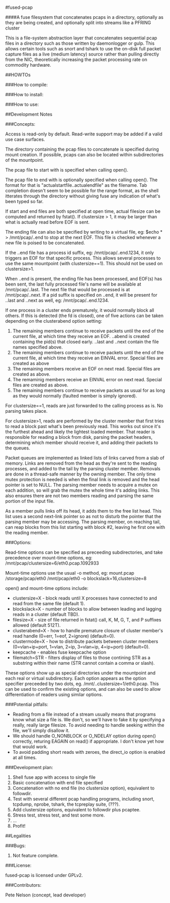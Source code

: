 #fused-pcap

####A fuse filesystem that concatenates pcaps in a directory, optionally as they are being created, and optionally split into streams like a PFRING cluster

This is a file-system abstraction layer that concatenates sequential pcap files in a directory such as those written by daemonlogger or gulp.  This allows certain tools such as snort and tshark to use the on-disk full packet capture files as a live (medium latency) source rather than pulling directly from the NIC, theoretically increasing the packet processing rate on commodity hardware.

##HOWTOs

###How to compile:

###How to install:

###How to use:

##Development Notes

###Concepts:

Access is read-only by default.  Read-write support may be added if a valid use case surfaces.

The directory containing the pcap files to concatenate is specified during mount creation.  If possible, pcaps can also be located within subdirectories of the mountpoint.

The pcap file to start with is specified when calling open().

The pcap file to end with is optionally specified when calling open().  The format for that is "actualstartfile..actualendfile" as the filename.  Tab completion doesn't seem to be possible for the range format, as the shell itterates through the directory without giving fuse any indication of what's been typed so far.

If start and end files are both specified at open time, actual filesize can be computed and returned by fstat().  If clustersize > 1, it may be larger than what is actually read before EOF is sent.

The ending file can also be specified by writing to a virtual file, eg: $echo \* > /mnt/pcap/..end to stop at the next EOF.  This file is checked whenever a new file is poised to be concatenated.

If the ..end file has a process id suffix, eg: /mnt/pcap/..end.1234, it only triggers an EOF for that specific process.  This allows several processes to use the same mountpoint (with clustersize==1).  This should not be used on clustersize>1.

When ..end is present, the ending file has been processed, and EOF(s) has been sent, the last fully processed file's name will be available at /mnt/pcap/..last.  The next file that would be processed is at /mnt/pcap/..next. If a pid suffix is specified on ..end, it will be present for ..last and ..next as well, eg: /mnt/pcap/..end.1234.

If one process in a cluster ends prematurely, it would normally block all others.  If this is detected (the fd is closed), one of five actions can be taken depending on the clusterabend option setting: 

1. The remaining members continue to receive packets until the end of the current file, at which time they receive an EOF.  ..abend is created containing the pid(s) that closed early.  ..last and ..next contain the file names specified above.
2. The remaining members continue to receive packets until the end of the current file, at which time they receive an EINVAL error.  Special files are created as above
3. The remaining members receive an EOF on next read.  Special files are created as above.
4. The remaminig members receive an EINVAL error on next read.  Special files are created as above.
5. The remaining members continue to receive packets as usual for as long as they would normally (faulted member is simply ignored).

For clustersize==1, reads are just forwarded to the calling process as is.  No parsing takes place.

For clustersize>1, reads are performed by the cluster member that first tries to read a block past what's been previously read.  This works out since it's the furthest ahead and likely the lightest loaded member.  That reader is responsible for reading a block from disk, parsing the packet headers, determining which member should receive it, and adding their packets to the queues.

Packet queues are implemented as linked lists of links carved from a slab of memory.  Links are removed from the head as they're sent to the reading processes, and added to the tail by the parsing cluster member.  Removals are done in a thread-safe manner by the owning member.  The only time mutex protection is needed is when the final link is removed and the head pointer is set to NULL.  The parsing member needs to acquire a mutex on each addition, so will grab the mutex the whole time it's adding links.  This also ensures there are not two members reading and parsing the same portion of the input file.

As a member pulls links off its head, it adds them to the free list head.  This list uses a second next-link pointer so as not to disturb the pointer that the parsing member may be accessing.  The parsing member, on reaching tail, can reap blocks from this list starting with block #2, leaving he first one with the reading member.

###Options:

Read-time options can be specified as preceeding subdirectories, and take precedence over mount-time options, eg: /mnt/pcap/clustersize=6/eth0.pcap.1092933

Mount-time options use the usual -o method, eg: mount.pcap /storage/pcap/eth0 /mnt/pcap/eth0 -o blockslack=16,clustersize=8

open() and mount-time options include:

* clustersize=X - block reads until X processes have connected to and read from the same file (default 1).
* blockslack=X - number of blocks to allow between leading and lagging reads in a cluster (default TBD).
* filesize=X - size of file returned in fstat() call, K, M, G, T, and P suffixes allowed (default 512T).
* clusterabend=X - how to handle premature closure of cluster member's read handle (0=err, 1=eof, 2=ignore) (default=0).
* clustermode=X - how to distribute packets between cluster members (0=vlan+ip+port, 1=vlan, 2=ip, 3=vlan+ip, 4=ip+port) (default=0).
* keepcache - enables fuse keepcache option
* filematch=STR - filters display of files to those contining STR as a substring within their name (STR cannot contain a comma or slash).

These options show up as special directories under the mountpoint and each real or virtual subdirectory.  Each option appears as the option specifier preceeded by two dots, eg. /mnt/..clustersize=1/eth0.pcap.  This can be used to confirm the existing options, and can also be used to allow differentiation of readers using similar options.

###Potential pitfalls:

* Reading from a file instead of a stream usually means that programs know what size a file is.  We don't, so we'll have to fake it by specifying a really, really large filesize.  To avoid needing to handle seeking within the file, we'll simply disallow it.
* We should handle O_NONBLOCK or O_NDELAY option during open() correctly, returing EAGAIN on read() if appropriate.  I don't know yet how that would work.
* To avoid padding short reads with zeroes, the direct_io option is enabled at all times.

###Development plan:

1. Shell fuse app with access to single file
2. Basic concatenation with end file specified
3. Concatenation with no end file (no clustersize option), equivalent to followdir.
4. Test with several different pcap handling programs, including snort, tcpdump, nprobe, tshark, the tcpreplay suite, (???).
5. Add clustersize options, equivalent to followdir plus pcaptee.
6. Stress test, stress test, and test some more.
7. ...
8. Profit!

##Legalities

###Bugs:

1. Not feature complete.

###License:

fused-pcap is licensed under GPLv2.

###Contributors:

Pete Nelson (concept, lead developer)

